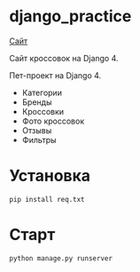 # django_practice

[Сайт](https://djangochannel.com)

Сайт кроссовок на Django 4.

Пет-проект на Django 4.

- Категории
- Бренды
- Кроссовки
- Фото кроссовок
- Отзывы
- Фильтры

# Установка

    pip install req.txt
    
# Старт

    python manage.py runserver


